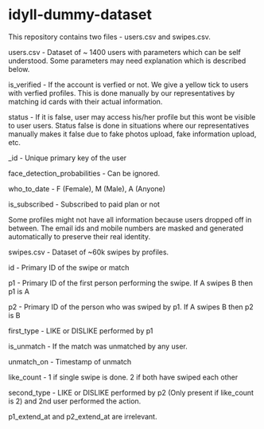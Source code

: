 # idyll-dummy-dataset

This repository contains two files - users.csv and swipes.csv.

users.csv - Dataset of ~ 1400 users with parameters which can be self understood. Some parameters may need explanation which is described below.

  is_verified - If the account is verfied or not. We give a yellow tick to users with verfied profiles. This is done manually by our representatives by matching id cards with their actual information.

  status - If it is false, user may access his/her profile but this wont be visible to user users. Status false is done in situations where our representatives manually makes it false due to fake photos upload, fake information upload, etc.

  _id - Unique primary key of the user
   
  face_detection_probabilities - Can be ignored.
  
  who_to_date - F (Female), M (Male), A (Anyone)

  is_subscribed - Subscribed to paid plan or not
  
Some profiles might not have all information because users dropped off in between. The email ids and mobile numbers are masked and generated automatically to preserve their real identity.

swipes.csv - Dataset of ~60k swipes by profiles.
  
  id - Primary ID of the swipe or match
  
  p1 - Primary ID of the first person performing the swipe. If A swipes B then p1 is A
  
  p2 - Primary ID of the person who was swiped by p1. If A swipes B then p2 is B
  
  first_type - LIKE or DISLIKE performed by p1
  
  is_unmatch - If the match was unmatched by any user.
  
  unmatch_on - Timestamp of unmatch
  
  like_count - 1 if single swipe is done. 2 if both have swiped each other
  
  second_type - LIKE or DISLIKE performed by p2 (Only present if like_count is 2) and 2nd user performed the action.
  
  p1_extend_at and p2_extend_at are irrelevant. 
  
